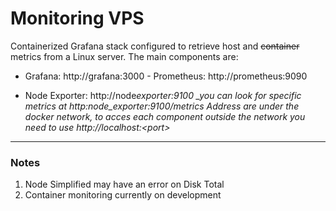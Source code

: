 # Monitoring VPS

Containerized Grafana stack configured to retrieve host and ~~container~~ metrics from a Linux server.
The main components are:

- Grafana: http://grafana:3000 - Prometheus: http://prometheus:9090

- Node Exporter: http://node*exporter:9100 \_you can look for specific metrics at http:node_exporter:9100/metrics*
  _Address are under the docker network, to acces each component outside the
  network you need to use http://localhost:\<port\>_

---

### Notes

1. Node Simplified may have an error on Disk Total
2. Container monitoring currently on development

